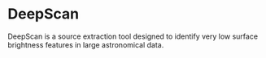 # DeepScan
DeepScan is a source extraction tool designed to identify very low surface brightness features in large astronomical data.
